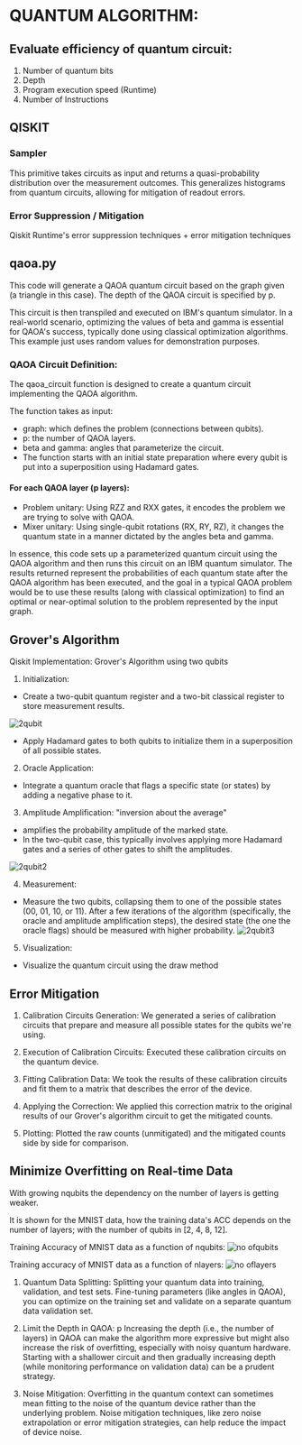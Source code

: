 # QUANTUM ALGORITHM: 
## Evaluate efficiency of quantum circuit:
1. Number of quantum bits
2. Depth
3. Program execution speed (Runtime)
4. Number of Instructions

## QISKIT
### Sampler
This primitive takes circuits as input and returns a quasi-probability distribution over the measurement outcomes. This generalizes histograms from quantum circuits, allowing for mitigation of readout errors.

### Error Suppression / Mitigation
Qiskit Runtime's error suppression techniques + error mitigation techniques

## qaoa.py
This code will generate a QAOA quantum circuit based on the graph given (a triangle in this case). The depth of the QAOA circuit is specified by p.

This circuit is then transpiled and executed on IBM's quantum simulator. In a real-world scenario, optimizing the values of beta and gamma is essential for QAOA's success, typically done using classical optimization algorithms. This example just uses random values for demonstration purposes.

### QAOA Circuit Definition:

The qaoa_circuit function is designed to create a quantum circuit implementing the QAOA algorithm.

The function takes as input:

- graph: which defines the problem (connections between qubits).
- p: the number of QAOA layers.
- beta and gamma: angles that parameterize the circuit.
- The function starts with an initial state preparation where every qubit is put into a superposition using Hadamard gates.

#### For each QAOA layer (p layers):
- Problem unitary: Using RZZ and RXX gates, it encodes the problem we are trying to solve with QAOA.
- Mixer unitary: Using single-qubit rotations (RX, RY, RZ), it changes the quantum state in a manner dictated by the angles beta and gamma.

In essence, this code sets up a parameterized quantum circuit using the QAOA algorithm and then runs this circuit on an IBM quantum simulator. The results returned represent the probabilities of each quantum state after the QAOA algorithm has been executed, and the goal in a typical QAOA problem would be to use these results (along with classical optimization) to find an optimal or near-optimal solution to the problem represented by the input graph.

## Grover's Algorithm
Qiskit Implementation: Grover's Algorithm using two qubits

1. Initialization:
- Create a two-qubit quantum register and a two-bit classical register to store measurement results.

![2qubit](https://github.com/ilenhanako/HFC2023/assets/9971306/758a8120-401e-45db-81e6-e53553888e8c)

- Apply Hadamard gates to both qubits to initialize them in a superposition of all possible states.

2. Oracle Application:
- Integrate a quantum oracle that flags a specific state (or states) by adding a negative phase to it. 

3. Amplitude Amplification: "inversion about the average"
- amplifies the probability amplitude of the marked state. 
- In the two-qubit case, this typically involves applying more Hadamard gates and a series of other gates to shift the amplitudes.

![2qubit2](https://github.com/ilenhanako/HFC2023/assets/9971306/13fb2fd7-bf36-48a9-b69e-dff33c032ce1)

4. Measurement:
- Measure the two qubits, collapsing them to one of the possible states (00, 01, 10, or 11). After a few iterations of the algorithm (specifically, the oracle and amplitude amplification steps), the desired state (the one the oracle flags) should be measured with higher probability.
![2qubit3](https://github.com/ilenhanako/HFC2023/assets/9971306/42843b1e-6e45-4986-9f4e-ed720eec76de)

5. Visualization:
- Visualize the quantum circuit using the draw method

## Error Mitigation
1. Calibration Circuits Generation: 
We generated a series of calibration circuits that prepare and measure all possible states for the qubits we're using.

2. Execution of Calibration Circuits: 
Executed these calibration circuits on the quantum device.

3. Fitting Calibration Data: 
We took the results of these calibration circuits and fit them to a matrix that describes the error of the device.

4. Applying the Correction: 
We applied this correction matrix to the original results of our Grover's algorithm circuit to get the mitigated counts.

5. Plotting: 
Plotted the raw counts (unmitigated) and the mitigated counts side by side for comparison.

## Minimize Overfitting on Real-time Data
With growing nqubits the dependency on the number of layers is getting weaker.

It is shown for the MNIST data, how the training data's ACC depends on the number of layers; with the number of qubits in [2, 4, 8, 12].

Training Accuracy of MNIST data as a function of nqubits:
![no ofqubits](https://github.com/ilenhanako/HFC2023/assets/9971306/4c881aa0-b1e0-46a1-a57a-185a8f289129)

Training accuracy of MNIST data as a function of nlayers:
![no oflayers](https://github.com/ilenhanako/HFC2023/assets/9971306/576259f2-c54d-4122-b7b0-91c0854319b1)

1. Quantum Data Splitting:
Splitting your quantum data into training, validation, and test sets. Fine-tuning parameters (like angles in QAOA), you can optimize on the training set and validate on a separate quantum data validation set.

2. Limit the Depth in QAOA: p 
Increasing the depth (i.e., the number of layers) in QAOA can make the algorithm more expressive but might also increase the risk of overfitting, especially with noisy quantum hardware. Starting with a shallower circuit and then gradually increasing depth (while monitoring performance on validation data) can be a prudent strategy.

3. Noise Mitigation:
Overfitting in the quantum context can sometimes mean fitting to the noise of the quantum device rather than the underlying problem. Noise mitigation techniques, like zero noise extrapolation or error mitigation strategies, can help reduce the impact of device noise.
